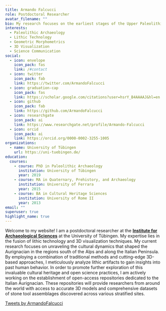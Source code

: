 ```yaml
---
title: Armando Falcucci
role: Postdoctoral Researcher
avatar_filename: ""
bio: My research focuses on the earliest stages of the Upper Paleolithic. I am currently analyzing several Aurignacian sites in Italy to better frame the chrono-cultural development of this technocomplex and investigate the role of climate change in the evolution of stone tool technologies.
interests:
  - Paleolithic Archaeology
  - Lithic Technology
  - Geometric Morphometrics
  - 3D Visualization
  - Science Communication
social:
  - icon: envelope
    icon_pack: fas
    link: /#contact
  - icon: twitter
    icon_pack: fab
    link: https://twitter.com/ArmandoFalcucci
  - icon: graduation-cap
    icon_pack: fas
    link: https://scholar.google.com/citations?user=hsrY_B4AAAAJ&hl=en
  - icon: github
    icon_pack: fab
    link: https://github.com/ArmandoFalcucci
  - icon: researchgate
    icon_pack: ai
    link: https://www.researchgate.net/profile/Armando-Falcucci
  - icon: orcid
    icon_pack: ai
    link: https://orcid.org/0000-0002-3255-1005
organizations:
  - name: University of Tübingen
    url: https://uni-tuebingen.de/
education:
  courses:
    - course: PhD in Paleolithic Archaeology
      institution: University of Tübingen
      year: 2019
    - course: MA in Quaternary, Prehistory, and Archaeology
      institution: University of Ferrara
      year: 2015
    - course: BA in Cultural Heritage Sciences
      institution: University of Rome II
      year: 2013
email: ""
superuser: true
highlight_name: true
---
```


Welcome to my website! I am a postdoctoral researcher at the [**Institute for Archaeological Sciences**](https://uni-tuebingen.de/en/faculties/faculty-of-science/departments/geosciences/work-groups-contacts/prehistory-and-archaeological-sciences/ina/) at the University of Tübingen. My expertise lies in the fusion of lithic technology and 3D visualization techniques. 
My current research focuses on unraveling the cultural dynamics that shaped the Aurignacian in the regions south of the Alps and along the Italian Peninsula. By employing a combination of traditional methods and cutting-edge 3D-based approaches, I meticulously analyze lithic artifacts to gain insights into past human behavior. In order to promote further exploration of this invaluable cultural heritage and open science practices, I am actively working on the establishment of open-access repositories dedicated to the Italian Aurignacian. These repositories will provide researchers from around the world with access to accurate 3D models and comprehensive datasets of stone tool assemblages discovered across various stratified sites.

<a class="twitter-timeline tw-align-center" data-width="250" data-height="300" data-theme="dark" href="https://twitter.com/ArmandoFalcucci?ref_src=twsrc%5Etfw">Tweets by ArmandoFalcucci</a> <script async src="https://platform.twitter.com/widgets.js" charset="utf-8"></script>

